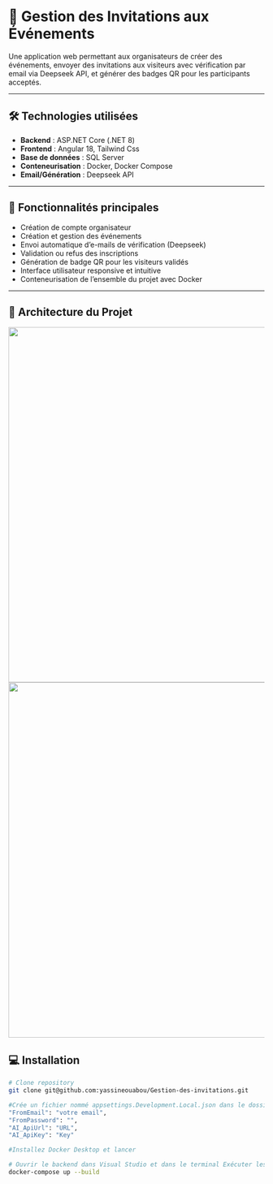 # 🎉 Gestion des Invitations aux Événements

Une application web permettant aux organisateurs de créer des événements, envoyer des invitations aux visiteurs avec vérification par email via Deepseek API, et générer des badges QR pour les participants acceptés.

---

## 🛠️ Technologies utilisées

- **Backend** : ASP.NET Core (.NET 8)
- **Frontend** : Angular 18, Tailwind Css
- **Base de données** : SQL Server
- **Conteneurisation** : Docker, Docker Compose
- **Email/Génération** : Deepseek API

---

## 📌 Fonctionnalités principales

- Création de compte organisateur
- Création et gestion des événements
- Envoi automatique d’e-mails de vérification (Deepseek)
- Validation ou refus des inscriptions
- Génération de badge QR pour les visiteurs validés
- Interface utilisateur responsive et intuitive
- Conteneurisation de l’ensemble du projet avec Docker

---

## 🧩 Architecture du Projet
<img src="https://github.com/user-attachments/assets/00a03535-5f16-4644-a0ac-8818a0500ed7" width="700"/>
<img src="https://github.com/user-attachments/assets/3e7ca9cb-7bff-4e7d-8729-c5fc2becc87c" width="700"/>



## 💻 Installation


```bash
# Clone repository
git clone git@github.com:yassineouabou/Gestion-des-invitations.git

#Crée un fichier nommé appsettings.Development.Local.json dans le dossier api/
"FromEmail": "votre email",
"FromPassword": "",
"AI_ApiUrl": "URL",
"AI_ApiKey": "Key"

#Installez Docker Desktop et lancer

# Ouvrir le backend dans Visual Studio et dans le terminal Exécuter les conteneurs Docker
docker-compose up --build
```

